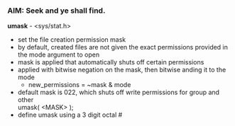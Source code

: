 ### AIM: Seek and ye shall find.

**umask** - &lt;sys/stat.h&gt;  
+ set the file creation permission mask
+ by default, created files are not given the exact permissions provided in the mode argument to open
+ mask is applied that automatically shuts off certain permissions
+ applied with bitwise negation on the mask, then bitwise anding it to the mode  
	+ new_permissions = ~mask &amp; mode
+ default mask is 022, which shuts off write permissions for group and other  
umask( &lt;MASK&gt; );
+ define umask using a 3 digit octal #

